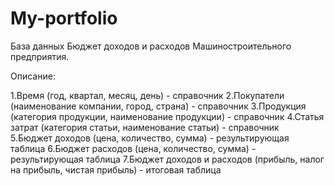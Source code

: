 # My-portfolio

База данных Бюджет доходов и расходов Машиностроительного предприятия. 

Описание: 

1.Время (год, квартал, месяц, день) - справочник
2.Покупатели (наименование компании, город, страна) - справочник
3.Продукция (категория продукции, наименование продукции) - справочник
4.Статья затрат (категория статьи, наименование статьи) - справочник  
5.Бюджет доходов (цена, количество, сумма) - результирующая таблица
6.Бюджет расходов (цена, количество, сумма) - результирующая таблица
7.Бюджет доходов и расходов (прибыль, налог на прибыль, чистая прибыль) - итоговая таблица
